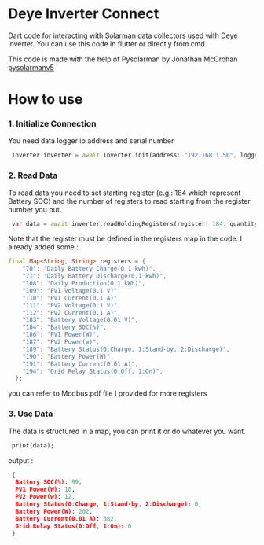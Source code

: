 # Deye Inverter Connect

Dart code for interacting with Solarman data collectors used with Deye inverter. You can use this code in flutter or directly from cmd.

This code is made with the help of Pysolarman by Jonathan McCrohan [pysolarmanv5](https://github.com/jmccrohan/pysolarmanv5)

# How to use

### 1. Initialize Connection

You need data logger ip address and serial number

```dart
 Inverter inverter = await Inverter.init(address: "192.168.1.50", loggerSerial: 27xxxxxxxx);
```

### 2. Read Data

To read data you need to set starting register (e.g.: 184 which represent Battery SOC) and the number of registers to read starting from the register number you put.

```dart
 var data = await inverter.readHoldingRegisters(register: 184, quantity: 10);
```

Note that the register must be defined in the registers map in the code. I already added some :

```dart
final Map<String, String> registers = {
    "70": "Daily Battery Charge(0.1 kwh)",
    "71": "Daily Battery Discharge(0.1 kwh)",
    "108": "Daily Production(0.1 kWh)",
    "109": "PV1 Voltage(0.1 V)",
    "110": "PV1 Current(0.1 A)",
    "111": "PV2 Voltage(0.1 V)",
    "112": "PV2 Current(0.1 A)",
    "183": "Battery Voltage(0.01 V)",
    "184": "Battery SOC(%)",
    "186": "PV1 Power(W)",
    "187": "PV2 Power(w)",
    "189": "Battery Status(0:Charge, 1:Stand-by, 2:Discharge)",
    "190": "Battery Power(W)",
    "191": "Battery Current(0.01 A)",
    "194": "Grid Relay Status(0:Off, 1:On)",
  };
```

you can refer to Modbus.pdf file I provided for more registers

### 3. Use Data

The data is structured in a map, you can print it or do whatever you want.

```dart
 print(data);
```

output :

```json
 {
  Battery SOC(%): 99,
  PV1 Power(W): 10,
  PV2 Power(w): 12,
  Battery Status(0:Charge, 1:Stand-by, 2:Discharge): 0,
  Battery Power(W): 202,
  Battery Current(0.01 A): 382,
  Grid Relay Status(0:Off, 1:On): 0
 }
```
